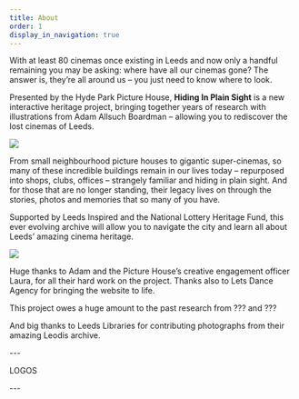 ```yaml
---
title: About
order: 1
display_in_navigation: true
---
```

With at least 80 cinemas once existing in Leeds and now only a handful remaining you may be asking: where have all our cinemas gone? The answer is, they’re all around us – you just need to know where to look.

Presented by the Hyde Park Picture House, **Hiding In Plain Sight** is a new interactive heritage project, bringing together years of research with illustrations from Adam Allsuch Boardman – allowing you to rediscover the lost cinemas of Leeds.

![](https://res.cloudinary.com/hpph/image/upload/v1597265484/hidinginplainsight/Abbey.jpg)

From small neighbourhood picture houses to gigantic super-cinemas, so many of these incredible buildings remain in our lives today – repurposed into shops, clubs, offices – strangely familiar and hiding in plain sight. And for those that are no longer standing, their legacy lives on through the stories, photos and memories that so many of you have.

Supported by Leeds Inspired and the National Lottery Heritage Fund, this ever evolving archive will allow you to navigate the city and learn all about Leeds’ amazing cinema heritage.

![](https://res.cloudinary.com/hpph/image/upload/v1597265678/hidinginplainsight/Alexandra_about.jpg)

Huge thanks to Adam and the Picture House’s creative engagement officer Laura, for all their hard work on the project. Thanks also to Lets Dance Agency for bringing the website to life. 

This project owes a huge amount to the past research from ??? and ???  

And big thanks to Leeds Libraries for contributing photographs from their amazing Leodis archive.

\---

LOGOS

\---